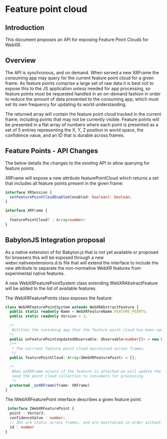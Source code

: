 # Feature point cloud
## Introduction
This document proposes an API for exposing Feature Point Clouds for WebXR.

## Overview
The API is synchronous, and on demand.  When served a new XRFrame the consuming app may query for the current feature point cloud for a given frame. As feature points comprise a large set of raw data it is best not to expose this to the JS application unless needed for app processing, so feature points must be requested handled in an on-demand fashion in order to reduce the amount of data presented to the consuming app, which must set its own frequency for updating its world understanding.

The returned array will contain the feature point cloud tracked in the current frame, including points that may not be currently visible.  Feature points will be presented in a flat array of numbers where each point is presented as a set of 5 entries representing the X, Y, Z position in world space, the confidence value, and an ID that is durable across frames.

## Feature Points - API Changes
The below details the changes to the existing API to allow querying for feature points.

XRFrame will expose a new attribute featurePointCloud which returns a set that includes all feature points present in the given frame:
```typescript
interface XRSession {
  setFeaturePointCloudEnabled(enabled: boolean): boolean;
}

interface XRFrame {
  ...
  featurePointCloud? : Array<number>
}
```

## BabylonJS Integration proposal
As a native extension of for Babylon.js that is not yet available or proposed for browsers this will be exposed through a new webxr.nativeextensions.d.ts file that will extend the interface to include the new attribute to separate the non-normative WebXR features from experimental native features.

A new WebXRFeaturePointSystem class extending WebXRAbstractFeature will be added to the list of available features.

The WebXRFeaturePoints class exposes the feature:
```typescript
class WebXRFeaturePointSystem extends WebXRAbstractFeature {
  public static readonly Name = WebXRFeatureName.FEATURE_POINTS;
  public static readonly Version = 1;

  /*
   Notifies the consuming app that the feature point cloud has been updated with the list of updated feature point ids.
  */
  public onFeaturePointsUpdatedObservable: Observable<number[]> = new Observable();
  /**
   * The currrent feature point cloud maintained across frames.
   */
  public featurePointCloud: Array<IWebXRFeaturePoint> = [];

  /* 
   When onXRFrame occurs if the feature is attached we will update the feature point cloud, and
   send the point cloud collection to consumers for processing.
   */
  protected _onXRFrame(frame: XRFrame)
}
```

The IWebXRFeaturePoint interface describes a given feature point.
```typescript
 interface IWebXRFeaturePoint {
  point : Vector3;
  confidenceValue : number;
  // IDs are static across frames, and are maintained in order without skipping starting at 0.
  id : number
}
```
